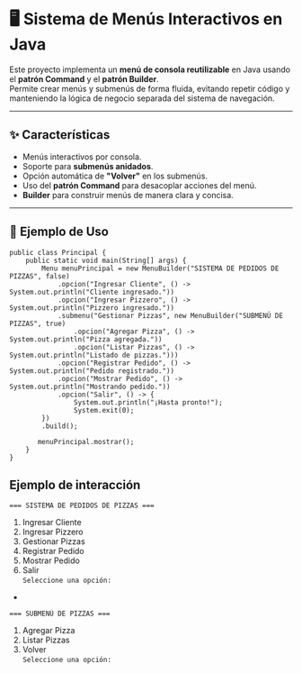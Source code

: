 # 🖥️ Sistema de Menús Interactivos en Java

Este proyecto implementa un **menú de consola reutilizable** en Java usando el **patrón Command** y el **patrón Builder**.  
Permite crear menús y submenús de forma fluida, evitando repetir código y manteniendo la lógica de negocio separada del sistema de navegación.

---

## ✨ Características
- Menús interactivos por consola.
- Soporte para **submenús anidados**.
- Opción automática de **"Volver"** en los submenús.
- Uso del **patrón Command** para desacoplar acciones del menú.
- **Builder** para construir menús de manera clara y concisa.

---

## 🚀 Ejemplo de Uso

    public class Principal {
        public static void main(String[] args) {
            Menu menuPrincipal = new MenuBuilder("SISTEMA DE PEDIDOS DE PIZZAS", false)
                .opcion("Ingresar Cliente", () -> System.out.println("Cliente ingresado."))
                .opcion("Ingresar Pizzero", () -> System.out.println("Pizzero ingresado."))
                .submenu("Gestionar Pizzas", new MenuBuilder("SUBMENÚ DE PIZZAS", true)
                    .opcion("Agregar Pizza", () -> System.out.println("Pizza agregada."))
                    .opcion("Listar Pizzas", () -> System.out.println("Listado de pizzas.")))
                .opcion("Registrar Pedido", () -> System.out.println("Pedido registrado."))
                .opcion("Mostrar Pedido", () -> System.out.println("Mostrando pedido."))
                .opcion("Salir", () -> {
                    System.out.println("¡Hasta pronto!");
                    System.exit(0);
            })
            .build();

           menuPrincipal.mostrar();
        }
    }

## Ejemplo de interacción

    === SISTEMA DE PEDIDOS DE PIZZAS ===
1. Ingresar Cliente
2. Ingresar Pizzero
3. Gestionar Pizzas
4. Registrar Pedido
5. Mostrar Pedido
6. Salir  
`Seleccione una opción:`

-

    === SUBMENÚ DE PIZZAS ===
1. Agregar Pizza
2. Listar Pizzas
3. Volver     
`Seleccione una opción:`
